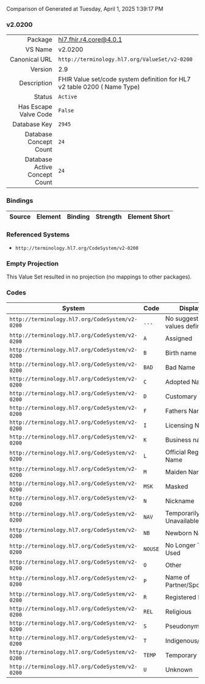 Comparison of 
Generated at Tuesday, April 1, 2025 1:39:17 PM

### v2.0200

|      |     |
| ---: | --- |
| Package | hl7.fhir.r4.core@4.0.1 |
| VS Name | v2.0200 |
| Canonical URL | `http://terminology.hl7.org/ValueSet/v2-0200` |
| Version | 2.9 |
| Description | FHIR Value set/code system definition for HL7 v2 table 0200 ( Name Type) |
| Status | `Active` |
| Has Escape Valve Code | `False` |
| Database Key | `2945` |
| Database Concept Count | `24` |
| Database Active Concept Count | `24` |
### Bindings

| Source | Element | Binding | Strength | Element Short |
| ------ | ------- | ------- | -------- | ------------- |

### Referenced Systems

* `http://terminology.hl7.org/CodeSystem/v2-0200`
### Empty Projection

This Value Set resulted in no projection (no mappings to other packages).

### Codes

| System | Code | Display |
| ------ | ---- | ------- |
| `http://terminology.hl7.org/CodeSystem/v2-0200` | `...` | No suggested values defined |
| `http://terminology.hl7.org/CodeSystem/v2-0200` | `A` | Assigned |
| `http://terminology.hl7.org/CodeSystem/v2-0200` | `B` | Birth name |
| `http://terminology.hl7.org/CodeSystem/v2-0200` | `BAD` | Bad Name |
| `http://terminology.hl7.org/CodeSystem/v2-0200` | `C` | Adopted Name |
| `http://terminology.hl7.org/CodeSystem/v2-0200` | `D` | Customary Name |
| `http://terminology.hl7.org/CodeSystem/v2-0200` | `F` | Fathers Name |
| `http://terminology.hl7.org/CodeSystem/v2-0200` | `I` | Licensing Name |
| `http://terminology.hl7.org/CodeSystem/v2-0200` | `K` | Business name |
| `http://terminology.hl7.org/CodeSystem/v2-0200` | `L` | Official Registry Name |
| `http://terminology.hl7.org/CodeSystem/v2-0200` | `M` | Maiden Name |
| `http://terminology.hl7.org/CodeSystem/v2-0200` | `MSK` | Masked |
| `http://terminology.hl7.org/CodeSystem/v2-0200` | `N` | Nickname |
| `http://terminology.hl7.org/CodeSystem/v2-0200` | `NAV` | Temporarily Unavailable |
| `http://terminology.hl7.org/CodeSystem/v2-0200` | `NB` | Newborn Name |
| `http://terminology.hl7.org/CodeSystem/v2-0200` | `NOUSE` | No Longer To Be Used |
| `http://terminology.hl7.org/CodeSystem/v2-0200` | `O` | Other |
| `http://terminology.hl7.org/CodeSystem/v2-0200` | `P` | Name of Partner/Spouse |
| `http://terminology.hl7.org/CodeSystem/v2-0200` | `R` | Registered Name |
| `http://terminology.hl7.org/CodeSystem/v2-0200` | `REL` | Religious |
| `http://terminology.hl7.org/CodeSystem/v2-0200` | `S` | Pseudonym |
| `http://terminology.hl7.org/CodeSystem/v2-0200` | `T` | Indigenous/Tribal |
| `http://terminology.hl7.org/CodeSystem/v2-0200` | `TEMP` | Temporary Name |
| `http://terminology.hl7.org/CodeSystem/v2-0200` | `U` | Unknown |

